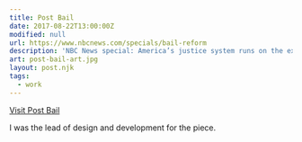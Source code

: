 ```yaml
---
title: Post Bail
date: 2017-08-22T13:00:00Z
modified: null
url: https://www.nbcnews.com/specials/bail-reform
description: 'NBC News special: America’s justice system runs on the exchange of money for freedom. Some say that’s unfair. But can data fix it?'
art: post-bail-art.jpg
layout: post.njk
tags: 
  - work
---
```


[Visit Post Bail]({{url}})

I was the lead of design and development for the piece.
